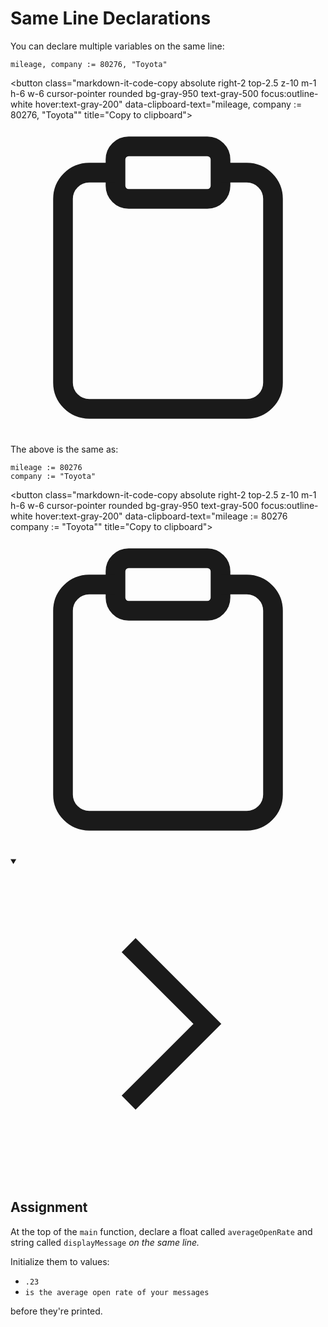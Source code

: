 <h1>Same Line Declarations</h1>
<p>You can declare multiple variables on the same line:</p>

<div style="position: relative; isolation: isolate;">
  <pre class="language-go" tabindex="0"><code class="language-go">mileage<span class="token punctuation">,</span> company <span class="token operator">:=</span> <span class="token number">80276</span><span class="token punctuation">,</span> <span class="token string">"Toyota"</span>
</code></pre>

  <button class="markdown-it-code-copy absolute right-2 top-2.5 z-10 m-1 h-6 w-6 cursor-pointer rounded bg-gray-950 text-gray-500 focus:outline-white hover:text-gray-200" data-clipboard-text="mileage, company := 80276, "Toyota"" title="Copy to clipboard">
    <svg data-slot="icon" aria-hidden="true" fill="none" stroke-width="1.5" stroke="currentColor" viewBox="0 0 24 24" xmlns="http://www.w3.org/2000/svg">
      <rect width="8" height="4" x="8" y="2" rx="1" ry="1"></rect><path d="M16 4h2a2 2 0 0 1 2 2v14a2 2 0 0 1-2 2H6a2 2 0 0 1-2-2V6a2 2 0 0 1 2-2h2"></path>
  </svg>
  </button>
</div>
<p>The above is the same as:</p>

<div style="position: relative; isolation: isolate;">
  <pre class="language-go" tabindex="0"><code class="language-go">mileage <span class="token operator">:=</span> <span class="token number">80276</span>
company <span class="token operator">:=</span> <span class="token string">"Toyota"</span>
</code></pre>

  <button class="markdown-it-code-copy absolute right-2 top-2.5 z-10 m-1 h-6 w-6 cursor-pointer rounded bg-gray-950 text-gray-500 focus:outline-white hover:text-gray-200" data-clipboard-text="mileage := 80276
company := "Toyota"" title="Copy to clipboard">
    <svg data-slot="icon" aria-hidden="true" fill="none" stroke-width="1.5" stroke="currentColor" viewBox="0 0 24 24" xmlns="http://www.w3.org/2000/svg">
      <rect width="8" height="4" x="8" y="2" rx="1" ry="1"></rect><path d="M16 4h2a2 2 0 0 1 2 2v14a2 2 0 0 1-2 2H6a2 2 0 0 1-2-2V6a2 2 0 0 1 2-2h2"></path>
  </svg>
  </button>
</div>
<details open="">
<summary>

<svg class="details-icon" xmlns="http://www.w3.org/2000/svg" fill="none" viewBox="0 0 24 24" stroke-width="1.5" stroke="currentColor">
  <path d="m9 18 6-6-6-6"></path>
</svg>
<h2>Assignment</h2>
</summary>
<p>At the top of the <code>main</code> function, declare a float called <code>averageOpenRate</code> and string called <code>displayMessage</code> <em>on the same line.</em></p>
<p>Initialize them to values:</p>
<ul>
<li><code>.23</code></li>
<li><code>is the average open rate of your messages</code></li>
</ul>
<p>before they're printed.</p>
</details>
